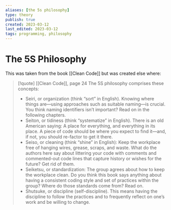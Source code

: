```yaml
---
aliases: [the 5s philosophy]
type: theory
publish: true
created: 2023-03-12
last_edited: 2023-03-12
tags: programming, philosophy
---
```

# The 5S Philosophy

This was taken from the book [[Clean Code]] but was created else where:

>[!quote] [[Clean Code]], page 24
>The 5S philosophy comprises these concepts: 
> - Seiri, or organization (think “sort” in English). Knowing where things are—using approaches such as suitable naming—is crucial. You think naming identifiers isn’t important? Read on in the following chapters. 
> - Seiton, or tidiness (think “systematize” in English). There is an old American saying: A place for everything, and everything in its place. A piece of code should be where you expect to find it—and, if not, you should re-factor to get it there. 
> - Seiso, or cleaning (think “shine” in English): Keep the workplace free of hanging wires, grease, scraps, and waste. What do the authors here say about littering your code with comments and commented-out code lines that capture history or wishes for the future? Get rid of them. 
> - Seiketsu, or standardization: The group agrees about how to keep the workplace clean. Do you think this book says anything about having a consistent coding style and set of practices within the group? Where do those standards come from? Read on. 
> - Shutsuke, or discipline (self-discipline). This means having the discipline to follow the practices and to frequently reflect on one’s work and be willing to change.